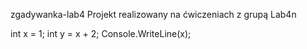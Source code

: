

zgadywanka-lab4
Projekt realizowany na ćwiczeniach z grupą Lab4n




int x = 1;
int y = x + 2;
Console.WriteLine(x);



